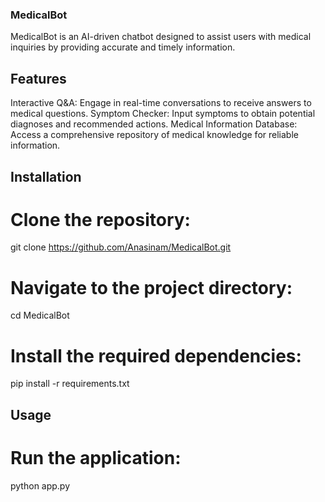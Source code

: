 ### MedicalBot
MedicalBot is an AI-driven chatbot designed to assist users with medical inquiries by providing accurate and timely information.

## Features
Interactive Q&A: Engage in real-time conversations to receive answers to medical questions.
Symptom Checker: Input symptoms to obtain potential diagnoses and recommended actions.
Medical Information Database: Access a comprehensive repository of medical knowledge for reliable information.

## Installation

# Clone the repository:

git clone https://github.com/Anasinam/MedicalBot.git

# Navigate to the project directory:

cd MedicalBot

# Install the required dependencies:

pip install -r requirements.txt


## Usage

# Run the application:

python app.py




